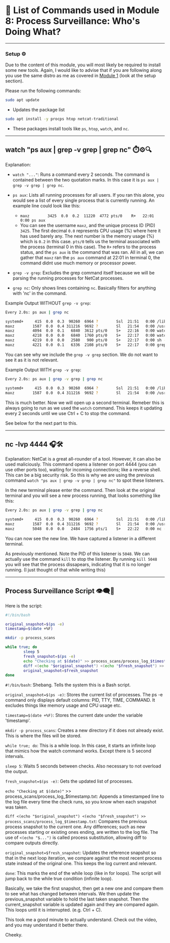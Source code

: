 
# 📖 List of Commands used in Module 8: Process Surveillance: Who's Doing What?

---

### Setup ⚙️

Due to the content of this module, you will most likely be required to install some new tools. Again, I would like to advise that if you are following along you use the same distro as me as covered in [Module 1](https://github.com/zominy/bash-cybersecurity-course/blob/main/Module%201%3A%20Intro%20to%20Bash%20-%20The%20Cybersecurity%20Shell/notes.md) (look at the setup section).

Please run the following commands:
```bash
sudo apt update
```
- Updates the package list

```bash
sudo apt install -y procps htop netcat-traditional
```
- These packages install tools like `ps`, `htop`, `watch`, and `nc`.

---

## watch "ps aux | grep -v grep | grep nc" ⏱️⚙️🔍

Explanation:

- `watch "..."`: Runs a command every 2 seconds. The command is contained between the two quotation marks. In this case it is `ps aux | grep -v grep | grep nc`.

- `ps aux`: Lists all running processes for all users. If you ran this alone, you would see a list of every single process that is currently running. An example line could look like this:
  - `maxz        3425  0.0  0.2  11220  4772 pts/0    R+   22:01   0:00 ps aux`
  - You can see the username `maxz`, and the unique process ID (PID) `3425`. The first decimal `0.0` represents CPU usage (%) where here it has used barely any. The next number is the memory usage (%) which is `0.2` in this case. `pts/0` tells us the terminal associated with the process (terminal 0 in this case). The `R+` refers to the process status, and the `ps aux` is the command that was ran. All in all, we can gather that `maxz` ran the `ps aux` command at 22:01 in terminal 0, the command didnt use much memory or processor power.
 
- `grep -v grep`: Excludes the grep command itself because we will be parsing the running processes for NetCat processes.
- `grep nc`: Only shows lines containing `nc`. Basically filters for anything with 'nc' in the command.

Example Output WITHOUT `grep -v grep`:
```bash
Every 2.0s: ps aux | grep nc                                                                                                                                    zom: Sat Jul 12 22:17:06 2025

systemd+     415  0.0  0.3  90260  6964 ?        Ssl  21:51   0:00 /lib/systemd/systemd-timesyncd
maxz        1587  0.0  0.4 311216  9692 ?        Sl   21:54   0:00 /usr/libexec/at-spi-bus-launcher --launch-immediately
maxz        4094  0.0  0.1   6840  3612 pts/0    S+   22:16   0:00 watch ps aux | grep nc
maxz        4218  0.0  0.0   6840  1760 pts/0    S+   22:17   0:00 watch ps aux | grep nc
maxz        4219  0.0  0.0   2580   900 pts/0    S+   22:17   0:00 sh -c ps aux | grep nc
maxz        4221  0.0  0.1   6336  2108 pts/0    S+   22:17   0:00 grep nc
```
You can see why we include the `grep -v grep` section. We do not want to see it as it is not relevant.

Example Output WITH `grep -v grep`:
```bash
Every 2.0s: ps aux | grep -v grep | grep nc                                                                                                                     zom: Sat Jul 12 22:18:08 2025

systemd+     415  0.0  0.3  90260  6964 ?        Ssl  21:51   0:00 /lib/systemd/systemd-timesyncd
maxz        1587  0.0  0.4 311216  9692 ?        Sl   21:54   0:00 /usr/libexec/at-spi-bus-launcher --launch-immediately
```
This is much better. Now we will open up a second terminal. Remeber this is always going to run as we used the `watch` command. This keeps it updating every 2 seconds until we use Ctrl + C to stop the command.

See below for the next part to this.

---

## nc -lvp 4444 🎧🛠️

Explanation: NetCat is a great all-rounder of a tool. However, it can also be used maliciously. This command opens a listener on port 4444 (you can use other ports too), waiting for incoming connections; like a reverse shell. This can be a big security risk. So this is why we are using the previous command `watch "ps aux | grep -v grep | grep nc"` to spot these listeners.

In the new terminal please enter the command. Then look at the original terminal and you will see a new process running, that looks something like this:
```bash
Every 2.0s: ps aux | grep -v grep | grep nc                                                                                                                     zom: Sat Jul 12 22:23:02 2025

systemd+     415  0.0  0.3  90260  6964 ?        Ssl  21:51   0:00 /lib/systemd/systemd-timesyncd
maxz        1587  0.0  0.4 311216  9692 ?        Sl   21:54   0:00 /usr/libexec/at-spi-bus-launcher --launch-immediately
maxz        5048  0.0  0.0   2484  1756 pts/1    S+   22:22   0:00 nc -lvp 4444
```
You can now see the new line. We have captured a listener in a different terminal.

As previously mentioned. Note the PID of this listener is `5048`. We can actually use the command `kill` to stop the listener. By running `kill 5048` you will see that the process dissapears, indicating that it is no longer running. (I just thought of that while writing this)

---

## Process Surveillance Script 👁️‍🗨️🔧

Here is the script:
```bash
#!/bin/bash

original_snapshot=$(ps -e)
timestamp=$(date +%F)

mkdir -p process_scans

while true; do
        sleep 5
        fresh_snapshot=$(ps -e)
        echo "Checking at $(date)" >> process_scans/process_log_$timestamp.txt
        diff <(echo "$original_snapshot") <(echo "$fresh_snapshot") >> process_scans/process_log_$timestamp.txt
        original_snapshot=$fresh_snapshot
done
```
`#!/bin/bash`: Shebang. Tells the system this is a Bash script.

`original_snapshot=$(ps -e)`: Stores the current list of processes. The ps -e command only displays default columns: PID, TTY, TIME, COMMAND. It excludes things like memory usage and CPU usage etc.

`timestamp=$(date +%F)`: Stores the current date under the variable 'timestamp'.

`mkdir -p process_scans`: Creates a new directory if it does not already exist. This is where the files will be stored.

`while true; do`: This is a while loop. In this case, it starts an infinite loop that mimics how the watch command works. Except there is 5 second intervals.

`sleep 5`: Waits 5 seconds between checks. Also necessary to not overload the output.

`fresh_snapshot=$(ps -e)`: Gets the updated list of processes.

`echo "Checking at $(date)"` >> process_scans/process_log_$timestamp.txt: Appends a timestamped line to the log file every time the check runs, so you know when each snapshot was taken.

`diff <(echo "$original_snapshot") <(echo "$fresh_snapshot") >> process_scans/process_log_$timestamp.txt`: Compares the previous process snapshot to the current one. Any differences; such as new processes starting or existing ones ending, are written to the log file. The use of `<(echo "$...")` is called process substitution, allowing diff to compare outputs directly.

`original_snapshot=$fresh_snapshot`: Updates the reference snapshot so that in the next loop iteration, we compare against the most recent process state instead of the original one. This keeps the log current and relevant.

`done`: This marks the end of the while loop (like in for loops). The script will jump back to the while true condition (infinite loop).

Basically, we take the first snapshot, then get a new one and compare them to see what has changed between intervals. We then update the previous_snapshot variable to hold the last taken snapshot. Then the current_snapshot variable is updated again and they are compared again. This loops until it is interrupted. (e.g. Ctrl + C).

This took me a good minute to actually understand. Check out the video, and you may understand it better there.

Cheeky.
